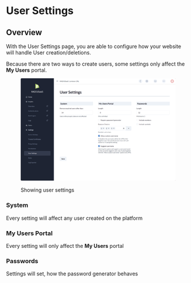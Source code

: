 # User Settings

## Overview

With the User Settings page, you are able to configure how your website will handle User creation/deletions.&#x20;

Because there are two ways to create users, some settings only affect the **My Users** portal.

<figure><img src="../../../.gitbook/assets/image (416).png" alt=""><figcaption><p>Showing user settings</p></figcaption></figure>

### System

Every setting will affect any user created on the platform

### My Users Portal

Every setting will only affect the **My Users** portal

### Passwords

Settings will set, how the password generator behaves
